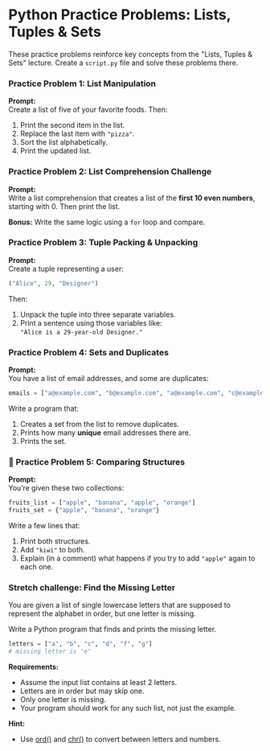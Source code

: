# Python Practice Problems: Lists, Tuples & Sets

These practice problems reinforce key concepts from the "Lists, Tuples & Sets" lecture. Create a `script.py` file and solve these problems there.

### Practice Problem 1: List Manipulation

**Prompt:**  
Create a list of five of your favorite foods. Then:

1. Print the second item in the list.  
2. Replace the last item with `"pizza"`.  
3. Sort the list alphabetically.  
4. Print the updated list.

### Practice Problem 2: List Comprehension Challenge

**Prompt:**  
Write a list comprehension that creates a list of the **first 10 even numbers**, starting with 0. Then print the list.

**Bonus:** Write the same logic using a `for` loop and compare.

### Practice Problem 3: Tuple Packing & Unpacking

**Prompt:**  
Create a tuple representing a user:  
```python
("Alice", 29, "Designer")
```

Then:

1. Unpack the tuple into three separate variables.  
2. Print a sentence using those variables like:  
   `"Alice is a 29-year-old Designer."`


### Practice Problem 4: Sets and Duplicates

**Prompt:**  
You have a list of email addresses, and some are duplicates:

```python
emails = ["a@example.com", "b@example.com", "a@example.com", "c@example.com"]
```

Write a program that:

1. Creates a set from the list to remove duplicates.  
2. Prints how many **unique** email addresses there are.  
3. Prints the set.

### 🧠 Practice Problem 5: Comparing Structures

**Prompt:**  
You’re given these two collections:

```python
fruits_list = ["apple", "banana", "apple", "orange"]
fruits_set = {"apple", "banana", "orange"}
```

Write a few lines that:

1. Print both structures.  
2. Add `"kiwi"` to both.  
3. Explain (in a comment) what happens if you try to add `"apple"` again to each one.

### Stretch challenge: Find the Missing Letter
You are given a list of single lowercase letters that are supposed to represent the alphabet in order, but one letter is missing.

Write a Python program that finds and prints the missing letter.

```python
letters = ["a", "b", "c", "d", "f", "g"]  
# missing letter is "e"
```
**Requirements:**
- Assume the input list contains at least 2 letters.
- Letters are in order but may skip one.
- Only one letter is missing.
- Your program should work for any such list, not just the example.

**Hint:**
- Use [ord()](https://www.w3schools.com/python/ref_func_ord.asp) and [chr()](https://www.w3schools.com/python/ref_func_chr.asp) to convert between letters and numbers.




